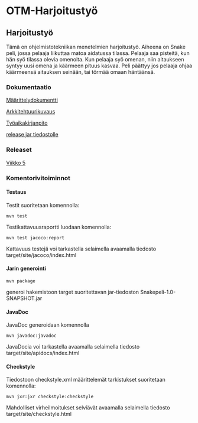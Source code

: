 # **OTM-Harjoitustyö**

## **Harjoitustyö**
Tämä on ohjelmistotekniikan menetelmien harjoitustyö. Aiheena on Snake peli, jossa pelaaja liikuttaa matoa aidatussa tilassa. Pelaaja saa pisteitä, kun hän syö tilassa olevia omenoita. Kun pelaaja syö omenan, niin aitaukseen syntyy uusi omena ja käärmeen pituus kasvaa.
Peli päättyy jos pelaaja ohjaa käärmeensä aitauksen seinään, tai törmää omaan häntäänsä.


### **Dokumentaatio**

[Määrittelydokumentti](https://github.com/Savolainen95/otm-harjoitustyo/blob/master/dokumentaatio/maarittelydokumentti.md)

[Arkkitehtuurikuvaus](https://github.com/Savolainen95/otm-harjoitustyo/blob/master/dokumentaatio/arkkitehtuuri.md)

[Työaikakirjanpito](https://github.com/Savolainen95/otm-harjoitustyo/blob/master/dokumentaatio/tyoaikakirjanpito.md)

[release jar tiedostolle](https://github.com/Savolainen95/otm-harjoitustyo/releases/tag/Viikko5)

### Releaset ###

[Viikko 5](https://github.com/Savolainen95/otm-harjoitustyo/releases)


### Komentorivitoiminnot ###
#### Testaus ####
Testit suoritetaan komennolla:

`mvn test`

Testikattavuusraportti luodaan komennolla:

`mvn test jacoco:report`

Kattavuus testejä voi tarkastella selaimella avaamalla tiedosto target/site/jacoco/index.html

####  Jarin generointi ####

`mvn package`

generoi hakemistoon target suoritettavan jar-tiedoston Snakepeli-1.0-SNAPSHOT.jar

#### JavaDoc ####

JavaDoc generoidaan komennolla

`mvn javadoc:javadoc`

JavaDocia voi tarkastella avaamalla selaimella tiedosto target/site/apidocs/index.html

#### Checkstyle ####
Tiedostoon checkstyle.xml määrittelemät tarkistukset suoritetaan komennolla:

`mvn jxr:jxr checkstyle:checkstyle`
 
Mahdolliset virheilmoitukset selviävät avaamalla selaimella tiedosto target/site/checkstyle.html
